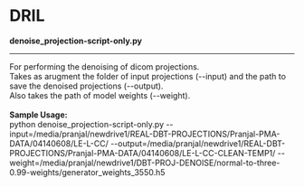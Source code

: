 # DRIL

**denoise_projection-script-only.py**
___________________________________
For performing the denoising of dicom projections.<br>
Takes as arugment the folder of input projections (--input) and the path to save the denoised projections (--output).<br>
Also takes the path of model weights (--weight).<br>
<br>
**Sample Usage:**<br>
python denoise_projection-script-only.py --input=/media/pranjal/newdrive1/REAL-DBT-PROJECTIONS/Pranjal-PMA-DATA/04140608/LE-L-CC/ --output=/media/pranjal/newdrive1/REAL-DBT-PROJECTIONS/Pranjal-PMA-DATA/04140608/LE-L-CC-CLEAN-TEMP1/ --weight=/media/pranjal/newdrive1/DBT-PROJ-DENOISE/normal-to-three-0.99-weights/generator_weights_3550.h5
